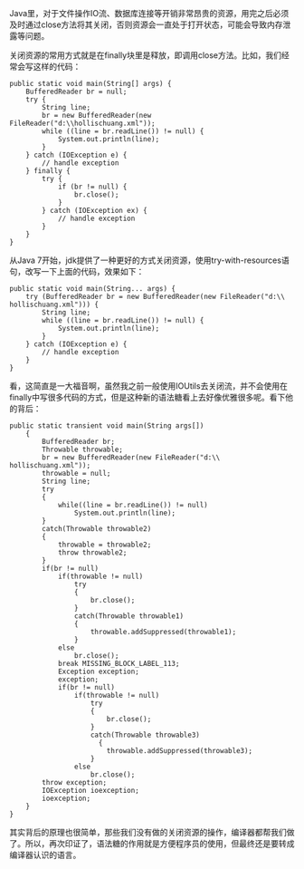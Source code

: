 Java里，对于文件操作IO流、数据库连接等开销非常昂贵的资源，用完之后必须及时通过close方法将其关闭，否则资源会一直处于打开状态，可能会导致内存泄露等问题。

关闭资源的常用方式就是在finally块里是释放，即调用close方法。比如，我们经常会写这样的代码：

    public static void main(String[] args) {
        BufferedReader br = null;
        try {
            String line;
            br = new BufferedReader(new FileReader("d:\\hollischuang.xml"));
            while ((line = br.readLine()) != null) {
                System.out.println(line);
            }
        } catch (IOException e) {
            // handle exception
        } finally {
            try {
                if (br != null) {
                    br.close();
                }
            } catch (IOException ex) {
                // handle exception
            }
        }
    }
    
从Java 7开始，jdk提供了一种更好的方式关闭资源，使用try-with-resources语句，改写一下上面的代码，效果如下：

    public static void main(String... args) {
        try (BufferedReader br = new BufferedReader(new FileReader("d:\\ hollischuang.xml"))) {
            String line;
            while ((line = br.readLine()) != null) {
                System.out.println(line);
            }
        } catch (IOException e) {
            // handle exception
        }
    }
    
看，这简直是一大福音啊，虽然我之前一般使用IOUtils去关闭流，并不会使用在finally中写很多代码的方式，但是这种新的语法糖看上去好像优雅很多呢。看下他的背后：
    
    public static transient void main(String args[])
        {
            BufferedReader br;
            Throwable throwable;
            br = new BufferedReader(new FileReader("d:\\ hollischuang.xml"));
            throwable = null;
            String line;
            try
            {
                while((line = br.readLine()) != null)
                    System.out.println(line);
            }
            catch(Throwable throwable2)
            {
                throwable = throwable2;
                throw throwable2;
            }
            if(br != null)
                if(throwable != null)
                    try
                    {
                        br.close();
                    }
                    catch(Throwable throwable1)
                    {
                        throwable.addSuppressed(throwable1);
                    }
                else
                    br.close();
                break MISSING_BLOCK_LABEL_113;
                Exception exception;
                exception;
                if(br != null)
                    if(throwable != null)
                        try
                        {
                            br.close();
                        }
                        catch(Throwable throwable3)
                          {
                            throwable.addSuppressed(throwable3);
                        }
                    else
                        br.close();
            throw exception;
            IOException ioexception;
            ioexception;
        }
    }
    
其实背后的原理也很简单，那些我们没有做的关闭资源的操作，编译器都帮我们做了。所以，再次印证了，语法糖的作用就是方便程序员的使用，但最终还是要转成编译器认识的语言。